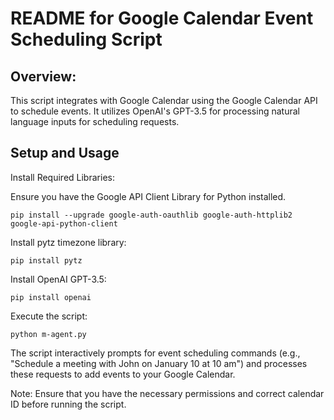 # README for Google Calendar Event Scheduling Script

## Overview:
This script integrates with Google Calendar using the Google Calendar API to schedule events. It utilizes OpenAI's GPT-3.5 for processing natural language inputs for scheduling requests.

## Setup and Usage

Install Required Libraries:

Ensure you have the Google API Client Library for Python installed.

    pip install --upgrade google-auth-oauthlib google-auth-httplib2 google-api-python-client

Install pytz timezone library:
    
    pip install pytz

Install OpenAI GPT-3.5:

    pip install openai

Execute the script: 

    python m-agent.py

The script interactively prompts for event scheduling commands (e.g., "Schedule a meeting with John on January 10 at 10 am") and processes these requests to add events to your Google Calendar.

Note: Ensure that you have the necessary permissions and correct calendar ID before running the script.